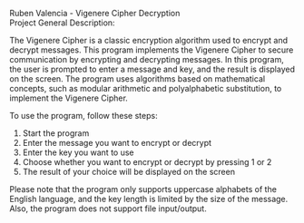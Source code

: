 Ruben Valencia - Vigenere Cipher Decryption  
Project General Description:

The Vigenere Cipher is a classic encryption algorithm used to encrypt and decrypt messages. This program implements the Vigenere Cipher to secure communication by encrypting and decrypting messages. In this program, the user is prompted to enter a message and key, and the result is displayed on the screen. The program uses algorithms based on mathematical concepts, such as modular arithmetic and polyalphabetic substitution, to implement the Vigenere Cipher.

To use the program, follow these steps:

1. Start the program
2. Enter the message you want to encrypt or decrypt
3. Enter the key you want to use
4. Choose whether you want to encrypt or decrypt by pressing 1 or 2
5. The result of your choice will be displayed on the screen

Please note that the program only supports uppercase alphabets of the English language, and the key length is limited by the size of the message. Also, the program does not support file input/output.
